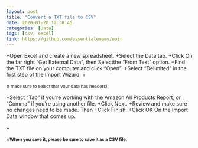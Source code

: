 ```yaml
---
layout: post
title: "Convert a TXT file to CSV"
date: 2020-01-20 12:30:45
categories: [Data]
tags: [csv, excel]
link: https://github.com/essentialenemy/noir
---
```


+<span class="fixed">Open</span>   Excel and create a new spreadsheet.
+<span class="fixed">Select</span> the Data tab.
+<span class="fixed">Click</span> On the far right “Get External Data”, then <span class="fixed">Select</span>the “From Text” option.
+<span class="fixed">Find</span> the TXT file on your computer and click “Open”.
+<span class="fixed">Select</span> “Delimited” in the first step of the Import Wizard.
+<p class="yellow"><span class="closebtn" onclick="this.parentElement.style.display='none';">&times;</span><small><b> </b> make sure to select that your data has headers!</small></p>

+<span class="fixed">Select</span>   “Tab” if you’re working with the Amazon All Products Report, or “Comma” if you’re using another file. 
+<span class="fixed">Click</span> Next.
+<span class="fixed">Review</span>   and make sure no changes need to be made. Then
+<span class="fixed">Click</span> Finish.
+<span class="fixed">Click</span> OK On the Import Data window that comes up.

+<p class="yellow"><span class="closebtn" onclick="this.parentElement.style.display='none';">&times;</span><small><b>When you save it, please be sure to save it as a CSV file.</b>

